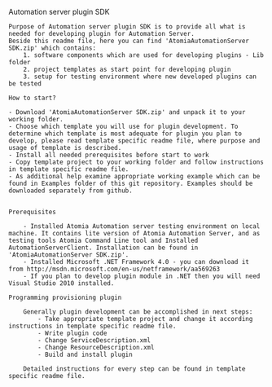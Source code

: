 ﻿Automation server plugin SDK

	Purpose of Automation server plugin SDK is to provide all what is needed for developing plugin for Automation Server. 
	Beside this readme file, here you can find 'AtomiaAutomationServer SDK.zip' which contains:
		1. software components which are used for developing plugins - Lib folder
		2. project templates as start point for developing plugin 
		3. setup for testing environment where new developed plugins can be tested

	How to start?

	- Download 'AtomiaAutomationServer SDK.zip' and unpack it to your working folder.
	- Choose which template you will use for plugin development. To determine which template is most adequate for plugin you plan to develop, please read template specific readme file, where purpose and usage of template is described.
	- Install all needed prerequisites before start to work
	- Copy template project to your working folder and follow instructions in template specific readme file.
	- As additional help examine appropriate working example which can be found in Examples folder of this git repository. Examples should be downloaded separately from github.

	
	Prerequisites

		- Installed Atomia Automation server testing environment on local machine. It contains lite version of Atomia Automation Server, and as testing tools Atomia Command Line tool and Installed AutomationServerClient. Installation can be found in 'AtomiaAutomationServer SDK.zip'.
		- Installed Microsoft .NET Framework 4.0 - you can download it from http://msdn.microsoft.com/en-us/netframework/aa569263	
		- If you plan to develop plugin module in .NET then you will need Visual Studio 2010 installed.	
			
	Programming provisioning plugin

		Generally plugin development can be accomplished in next steps:
			- Take appropriate template project and change it according instructions in template specific readme file.
			- Write plugin code
			- Change ServiceDescription.xml
			- Change ResourceDescription.xml
			- Build and install plugin
	
		Detailed instructions for every step can be found in template specific readme file.
